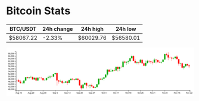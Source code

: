 # Bitcoin Stats

BTC/USDT|24h change|24h high|24h low|
|---|---|---|---|
|$58067.22|-2.33%|$60029.76|$56580.01|

<img src="./chart.svg">
